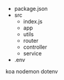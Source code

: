 <!-- 目录结构 -->
- package.json
- src
    - index.js
    - app
    - utils
    - router
    - controller
    - service
- .env


<!-- 项目依赖 -->
koa 
nodemon 
dotenv 
